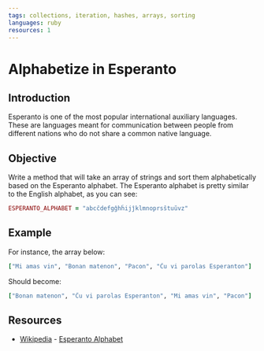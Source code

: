 ```yaml
---
tags: collections, iteration, hashes, arrays, sorting
languages: ruby
resources: 1
---
```


# Alphabetize in Esperanto

## Introduction

Esperanto is one of the most popular international auxiliary languages. These are languages meant for communication between people from different nations who do not share a common native language.

## Objective

Write a method that will take an array of strings and sort them alphabetically based on the Esperanto alphabet. The Esperanto alphabet is pretty similar to the English alphabet, as you can see:

```ruby
ESPERANTO_ALPHABET = "abcĉdefgĝhĥijĵklmnoprsŝtuŭvz"
```

## Example
For instance, the array below:

```ruby
["Mi amas vin", "Bonan matenon", "Pacon", "Ĉu vi parolas Esperanton"]
```
Should become:

```ruby
["Bonan matenon", "Ĉu vi parolas Esperanton", "Mi amas vin", "Pacon"]
```

## Resources
* [Wikipedia](http://en.wikipedia.org/) - [Esperanto Alphabet](http://en.wikipedia.org/wiki/Esperanto#Alphabet)